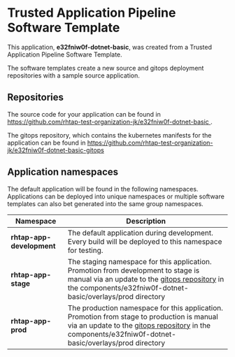 # Trusted Application Pipeline Software Template

This application, **e32fniw0f-dotnet-basic**, was created from a Trusted Application Pipeline Software Template.

The software templates create a new source and gitops deployment repositories with a sample source application. 

## Repositories

The source code for your application can be found in [https://github.com/rhtap-test-organization-jk/e32fniw0f-dotnet-basic ](https://github.com/rhtap-test-organization-jk/e32fniw0f-dotnet-basic ).
 
The gitops repository, which contains the kubernetes manifests for the application can be found in 
[https://github.com/rhtap-test-organization-jk/e32fniw0f-dotnet-basic-gitops ](https://github.com/rhtap-test-organization-jk/e32fniw0f-dotnet-basic-gitops ) 

## Application namespaces 

The default application will be found in the following namespaces. Applications can be deployed into unique namespaces or multiple software templates can also bet generated into the same group namespaces.  

|  Namespace   |  Description   |  
| -------- | -------- |   
| **rhtap-app-development** | The default application during development. Every build will be deployed to this namespace for testing. | 
| **rhtap-app-stage** | The staging namespace for this application. Promotion from development to stage is manual via an update to the [gitops repository](https://github.com/rhtap-test-organization-jk/e32fniw0f-dotnet-basic-gitops ) in the components/e32fniw0f-dotnet-basic/overlays/prod directory |  
| **rhtap-app-prod** | The production namespace for this application. Promotion from stage to production is manual via an update to the [gitops repository](https://github.com/rhtap-test-organization-jk/e32fniw0f-dotnet-basic-gitops ) in the components/e32fniw0f-dotnet-basic/overlays/prod directory | 